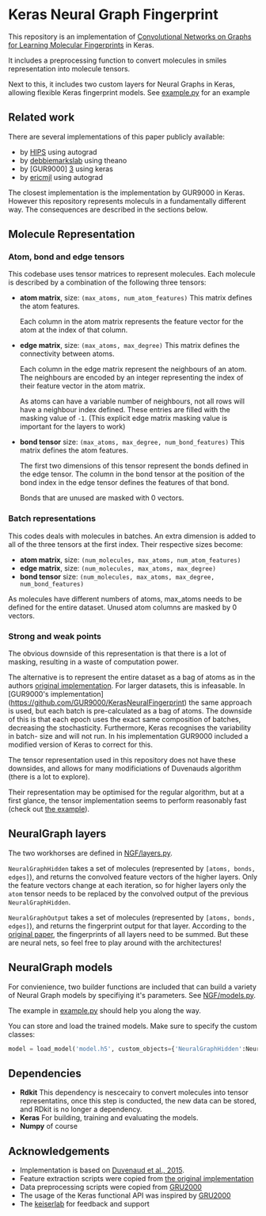 # Keras Neural Graph Fingerprint

This repository is an implementation of [Convolutional Networks on Graphs for Learning Molecular Fingerprints][NGF-paper] in Keras. 

It includes a preprocessing function to convert molecules in smiles representation
into molecule tensors.

Next to this, it includes two custom layers for Neural Graphs in Keras, allowing
flexible Keras fingerprint models. See [example.py](example.py) for an example

## Related work

There are several implementations of this paper publicly available:
 - by [HIPS][1] using autograd
 - by [debbiemarkslab][2] using theano
 - by [GUR9000] [3] using keras
 - by [ericmjl][4] using autograd

The closest implementation is the implementation by GUR9000 in Keras. However this
repository represents moleculs in a fundamentally different way. The consequences
are described in the sections below.

## Molecule Representation

### Atom, bond and edge tensors
This codebase uses tensor matrices to represent molecules. Each molecule is
described by a combination of the following three tensors:

   - **atom matrix**, size: `(max_atoms, num_atom_features)`
   	 This matrix defines the atom features.

     Each column in the atom matrix represents the feature vector for the atom at
     the index of that column.

   - **edge matrix**, size: `(max_atoms, max_degree)` 
     This matrix defines the connectivity between atoms.

     Each column in the edge matrix represent the neighbours of an atom. The 
     neighbours are encoded by an integer representing the index of their feature
     vector in the atom matrix.

     As atoms can have a variable number of neighbours, not all rows will have a
     neighbour index defined. These entries are filled with the masking value of
     `-1`. (This explicit edge matrix masking value is important for the layers
     to work)

   - **bond tensor** size: `(max_atoms, max_degree, num_bond_features)`
   	 This matrix defines the atom features.

   	 The first two dimensions of this tensor represent the bonds defined in the 
   	 edge tensor. The column in the bond tensor at the position of the bond index
   	 in the edge tensor defines the features of that bond.

   	 Bonds that are unused are masked with 0 vectors.


### Batch representations

 This codes deals with molecules in batches. An extra dimension is added to all 
 of the three tensors at the first index. Their respective sizes become:

 - **atom matrix**, size: `(num_molecules, max_atoms, num_atom_features)`
 - **edge matrix**, size: `(num_molecules, max_atoms, max_degree)` 
 - **bond tensor** size: `(num_molecules, max_atoms, max_degree, num_bond_features)`

As molecules have different numbers of atoms, max_atoms needs to be defined for 
the entire dataset. Unused atom columns are masked by 0 vectors.

### Strong and weak points
The obvious downside of this representation is that there is a lot of masking, 
resulting in a waste of computation power.

The alternative is to represent the entire dataset as a bag of atoms as in the 
authors [original implementation](https://github.com/HIPS/neural-fingerprint). For
larger datasets, this is infeasable. In [GUR9000's implementation] (https://github.com/GUR9000/KerasNeuralFingerprint)
the same approach is used, but each batch is pre-calculated as a bag of atoms. 
The downside of this is that each epoch uses the exact same composition of batches,
decreasing the stochasticity. Furthermore, Keras recognises the variability in batch-
size and will not run. In his implementation GUR9000 included a modified version
of Keras to correct for this.

The tensor representation used in this repository does not have these downsides,
and allows for many modificiations of Duvenauds algorithm (there is a lot to explore).

Their representation may be optimised for the regular algorithm, but at a first 
glance, the tensor implementation seems to perform reasonably fast (check out
[the example](example.py)). 

## NeuralGraph layers
The two workhorses are defined in [NGF/layers.py](NGF/layers.py).

`NeuralGraphHidden` takes a set of molecules (represented by `[atoms, bonds, edges]`), 
and returns the convolved feature vectors of the higher layers. Only the feature
vectors change at each iteration, so for higher layers only the `atom` tensor needs
to be replaced by the convolved output of the previous `NeuralGraphHidden`.

`NeuralGraphOutput` takes a set of molecules (represented by `[atoms, bonds, edges]`), 
and returns the fingerprint output for that layer. According to the [original paper](NGF-paper),
the fingerprints of all layers need to be summed. But these are neural nets, so
feel free to play around with the architectures!

## NeuralGraph models
For convienience, two builder functions are included that can build a variety
of Neural Graph models by specifiying it's parameters. See [NGF/models.py](NGF/models.py).

The example in [example.py](example.py) should help you along the way.

You can store and load the trained models. Make sure to specify the custom classes:
```python
model = load_model('model.h5', custom_objects={'NeuralGraphHidden':NeuralGraphHidden, 'NeuralGraphOutput':NeuralGraphOutput})
```

## Dependencies
- **Rdkit** This dependency is nescecairy to convert molecules into tensor 
representatins, once this step is conducted, the new data can be stored, and RDkit
is no longer a dependency.
- **Keras** For building, training and evaluating the models.
- **Numpy** of course

## Acknowledgements
- Implementation is based on [Duvenaud et al., 2015][NGF-paper]. 
- Feature extraction scripts were copied from [the original implementation][1]
- Data preprocessing scripts were copied from [GRU2000][3]
- The usage of the Keras functional API was inspired by [GRU2000][3]
- The [keiserlab][keiserlab] for feedback and support

[NGF-paper]: https://arxiv.org/abs/1509.09292
[keiserlab]: //http://www.keiserlab.org/
[1]: https://github.com/HIPS/neural-fingerprint
[2]: https://github.com/debbiemarkslab/neural-fingerprint-theano
[3]: https://github.com/GUR9000/KerasNeuralFingerprint
[4]: https://github.com/ericmjl/graph-fingerprints